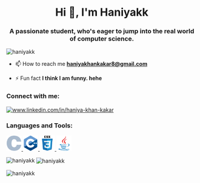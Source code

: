 <h1 align="center">Hi 👋, I'm Haniyakk</h1>
<h3 align="center">A passionate student, who's eager to jump into the real world of computer science.</h3>

<p align="left"> <img src="https://komarev.com/ghpvc/?username=haniyakk&label=Profile%20views&color=0e75b6&style=flat" alt="haniyakk" /> </p>

- 📫 How to reach me **haniyakhankakar8@gmail.com**

- ⚡ Fun fact **I think I am funny. hehe**

<h3 align="left">Connect with me:</h3>
<p align="left">
<a href="https://linkedin.com/in/www.linkedin.com/in/haniya-khan-kakar" target="blank"><img align="center" src="https://raw.githubusercontent.com/rahuldkjain/github-profile-readme-generator/master/src/images/icons/Social/linked-in-alt.svg" alt="www.linkedin.com/in/haniya-khan-kakar" height="30" width="40" /></a>
</p>

<h3 align="left">Languages and Tools:</h3>
<p align="left"> <a href="https://www.cprogramming.com/" target="_blank" rel="noreferrer"> <img src="https://raw.githubusercontent.com/devicons/devicon/master/icons/c/c-original.svg" alt="c" width="40" height="40"/> </a> <a href="https://www.w3schools.com/cpp/" target="_blank" rel="noreferrer"> <img src="https://raw.githubusercontent.com/devicons/devicon/master/icons/cplusplus/cplusplus-original.svg" alt="cplusplus" width="40" height="40"/> </a> <a href="https://www.w3schools.com/css/" target="_blank" rel="noreferrer"> <img src="https://raw.githubusercontent.com/devicons/devicon/master/icons/css3/css3-original-wordmark.svg" alt="css3" width="40" height="40"/> </a> <a href="https://www.java.com" target="_blank" rel="noreferrer"> <img src="https://raw.githubusercontent.com/devicons/devicon/master/icons/java/java-original.svg" alt="java" width="40" height="40"/> </a> </p>

<p><img align="left" src="https://github-readme-stats.vercel.app/api/top-langs?username=haniyakk&show_icons=true&locale=en&layout=compact" alt="haniyakk" /></p>

<p>&nbsp;<img align="center" src="https://github-readme-stats.vercel.app/api?username=haniyakk&show_icons=true&locale=en" alt="haniyakk" /></p>

<p><img align="center" src="https://github-readme-streak-stats.herokuapp.com/?user=haniyakk&" alt="haniyakk" /></p>


